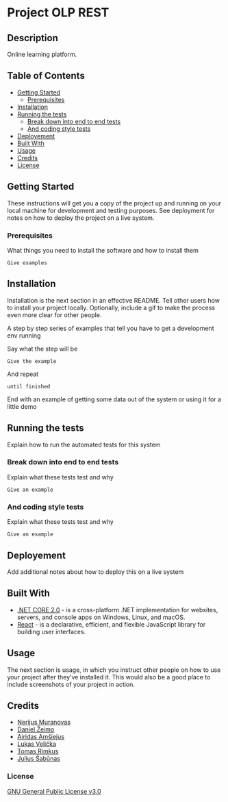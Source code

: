 # Project OLP REST

## Description

Online learning platform.

## Table of Contents 

- [Getting Started](#getting-started)
  - [Prerequisites](#prerequisites)
- [Installation](#installation)
- [Running the tests](#running-the-tests)
  - [Break down into end to end tests](#break-down-into-end-to-end-tests)
  - [And coding style tests](#and-coding-style-tests)
- [Deployement](#deployement)
- [Built With](#built-with)
- [Usage](#usage)
- [Credits](#credits)
- [License](#license)

## Getting Started

These instructions will get you a copy of the project up and running on your local machine for development and testing purposes. See deployment for notes on how to deploy the project on a live system.

### Prerequisites

What things you need to install the software and how to install them

```
Give examples
```

## Installation

Installation is the next section in an effective README. Tell other users how to install your project locally. Optionally, include a gif to make the process even more clear for other people.

A step by step series of examples that tell you have to get a development env running

Say what the step will be

```
Give the example
```

And repeat

```
until finished
```

End with an example of getting some data out of the system or using it for a little demo

## Running the tests

Explain how to run the automated tests for this system

### Break down into end to end tests

Explain what these tests test and why

```
Give an example
```

### And coding style tests

Explain what these tests test and why

```
Give an example
```

## Deployement
Add additional notes about how to deploy this on a live system

## Built With
* [.NET CORE 2.0](#) - is a cross-platform .NET implementation for websites, servers, and console apps on Windows, Linux, and macOS.
* [React](#) - is a declarative, efficient, and flexible JavaScript library for building user interfaces.
## Usage

The next section is usage, in which you instruct other people on how to use your project after they’ve installed it. This would also be a good place to include screenshots of your project in action.

## Credits
  - [Nerijus Muranovas](https://github.com/dbnmur)
  - [Daniel Žeimo](https://github.com/Saigoshiki)
  - [Airidas Amšiejus](https://github.com/Xeriaz)
  - [Lukas Velička](https://github.com/MiniBig)
  - [Tomas Rimkus](https://github.com/tomrimk)
  - [Julius Šabūnas](https://github.com/julius1223)

### License
[GNU General Public License v3.0](https://github.com/dbnmur/Project_OLP_Rest/blob/master/LICENSE)
